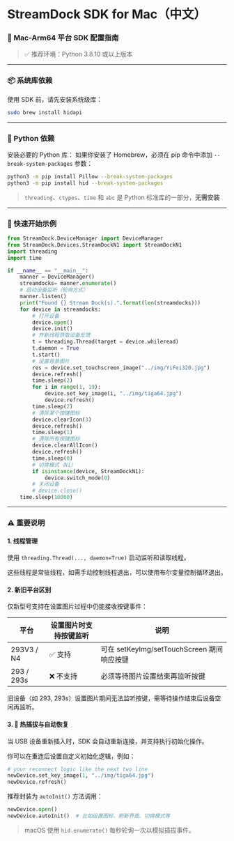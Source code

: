 # StreamDock SDK for Mac（中文）

### 🔧 Mac-Arm64 平台 SDK 配置指南

> ✅ 推荐环境：Python 3.8.10 或以上版本

---


### 📦 系统库依赖

使用 SDK 前，请先安装系统级库：

```bash
sudo brew install hidapi
```

---

### 🐍 Python 依赖

安装必要的 Python 库：
如果你安装了 Homebrew，必须在 pip 命令中添加 `--break-system-packages` 参数：

```bash
python3 -m pip install Pillow --break-system-packages
python3 -m pip install hid --break-system-packages
```

> `threading`、`ctypes`、`time` 和 `abc` 是 Python 标准库的一部分，**无需安装**

---

### 🚀 快速开始示例

```python
from StreamDock.DeviceManager import DeviceManager
from StreamDock.Devices.StreamDockN1 import StreamDockN1
import threading
import time

if __name__ == "__main__":
    manner = DeviceManager()
    streamdocks= manner.enumerate()
    # 启动设备监听（轮询方式）
    manner.listen()
    print("Found {} Stream Dock(s).".format(len(streamdocks)))
    for device in streamdocks:
        # 打开设备
        device.open()
        device.init()
        # 开新线程获取设备反馈
        t = threading.Thread(target = device.whileread)
        t.daemon = True
        t.start()
        # 设置背景图片
        res = device.set_touchscreen_image("../img/YiFei320.jpg")
        device.refresh()
        time.sleep(2)
        for i in range(1, 19):
            device.set_key_image(i, "../img/tiga64.jpg")
            device.refresh()
        time.sleep(2)
        # 清除某个按键图标
        device.clearIcon(3)
        device.refresh()
        time.sleep(1)
        # 清除所有按键图标
        device.clearAllIcon()
        device.refresh()
        time.sleep(0)
        # 切换模式（N1）
        if isinstance(device, StreamDockN1):
            device.switch_mode(0)
        # 关闭设备
        # device.close()
    time.sleep(10000)
```

---

### ⚠️ 重要说明

#### 1. 线程管理

使用 `threading.Thread(..., daemon=True)` 启动监听和读取线程。

这些线程是常驻线程，如需手动控制线程退出，可以使用布尔变量控制循环退出。

#### 2. 新旧平台区别

仅新型号支持在设置图片过程中仍能接收按键事件：

| 平台       | 设置图片时支持按键监听 | 说明                            |
|------------|------------------------|---------------------------------|
| 293V3 / N4 | ✅ 支持                | 可在 setKeyImg/setTouchScreen 期间响应按键 |
| 293 / 293s | ❌ 不支持              | 必须等待图片设置结束再监听按键 |

旧设备（如 293, 293s）设置图片期间无法监听按键，需等待操作结束后设备空闲再监听。

#### 3. 🔌 热插拔与自动恢复

当 USB 设备重新插入时，SDK 会自动重新连接，并支持执行初始化操作。

你可以在重连后设置自定义初始化逻辑，例如：

```python
# your reconnect logic like the next two line
newDevice.set_key_image(1, "../img/tiga64.jpg")
newDevice.refresh()
```

推荐封装为 `autoInit()` 方法调用：

```python
newDevice.open()
newDevice.autoInit()  # 比如设置图标、刷新界面、切换模式等
```

> macOS 使用 `hid.enumerate()` 每秒轮询一次以模拟插拔事件。
